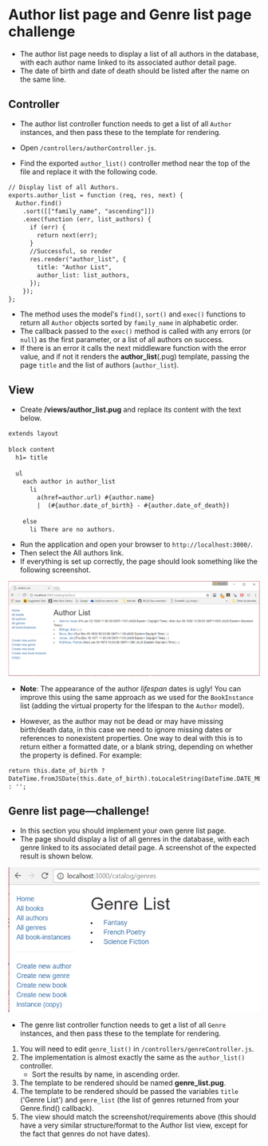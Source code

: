 # Author list page and Genre list page challenge

- The author list page needs to display a list of all authors in the database, with each author name linked to its associated author detail page.
- The date of birth and date of death should be listed after the name on the same line.

## Controller

- The author list controller function needs to get a list of all `Author` instances, and then pass these to the template for rendering.

- Open `/controllers/authorController.js`.
- Find the exported `author_list()` controller method near the top of the file and replace it with the following code.

```
// Display list of all Authors.
exports.author_list = function (req, res, next) {
  Author.find()
    .sort([["family_name", "ascending"]])
    .exec(function (err, list_authors) {
      if (err) {
        return next(err);
      }
      //Successful, so render
      res.render("author_list", {
        title: "Author List",
        author_list: list_authors,
      });
    });
};
```

- The method uses the model's `find()`, `sort()` and `exec()` functions to return all `Author` objects sorted by `family_name` in alphabetic order.
- The callback passed to the `exec()` method is called with any errors (or `null`) as the first parameter, or a list of all authors on success.
- If there is an error it calls the next middleware function with the error value, and if not it renders the **author_list**(.pug) template, passing the page `title` and the list of authors (`author_list`).

## View

- Create **/views/author_list.pug** and replace its content with the text below.

```
extends layout

block content
  h1= title

  ul
    each author in author_list
      li
        a(href=author.url) #{author.name}
        |  (#{author.date_of_birth} - #{author.date_of_death})

    else
      li There are no authors.
```

- Run the application and open your browser to `http://localhost:3000/`.
- Then select the All authors link.
- If everything is set up correctly, the page should look something like the following screenshot.

![author_list](../../../assets/locallibary_express_author_list.png)

- **Note**: The appearance of the author _lifespan_ dates is ugly! You can improve this using the same approach as we used for the `BookInstance` list (adding the virtual property for the lifespan to the `Author` model).

- However, as the author may not be dead or may have missing birth/death data, in this case we need to ignore missing dates or references to nonexistent properties. One way to deal with this is to return either a formatted date, or a blank string, depending on whether the property is defined. For example:

```
return this.date_of_birth ? DateTime.fromJSDate(this.date_of_birth).toLocaleString(DateTime.DATE_MED) : '';
```

## Genre list page—challenge!

- In this section you should implement your own genre list page.
- The page should display a list of all genres in the database, with each genre linked to its associated detail page. A screenshot of the expected result is shown below.

![genre_list](../../../assets/locallibary_express_genre_list.png)

- The genre list controller function needs to get a list of all `Genre` instances, and then pass these to the template for rendering.

1. You will need to edit `genre_list()` in `/controllers/genreController.js`.
2. The implementation is almost exactly the same as the `author_list()` controller.
   - Sort the results by name, in ascending order.
3. The template to be rendered should be named **genre_list.pug**.
4. The template to be rendered should be passed the variables `title` ('Genre List') and `genre_list` (the list of genres returned from your Genre.find() callback).
5. The view should match the screenshot/requirements above (this should have a very similar structure/format to the Author list view, except for the fact that genres do not have dates).

